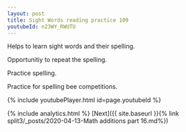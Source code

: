 ```yaml
---
layout: post
title: Sight Words reading practice 109
youtubeId: n23WY_RWUTU
---
```

 
 
Helps to learn sight words and their spelling.

Opportunitiy to repeat the spelling. 

Practice spelling. 
 
Practice for spelling bee competitions. 
 
{% include youtubePlayer.html id=page.youtubeId %}
 
 
{% include analytics.html %} 
[Next]({{ site.baseurl }}{% link  split3/_posts/2020-04-13-Math additions part 16.md%})
 
